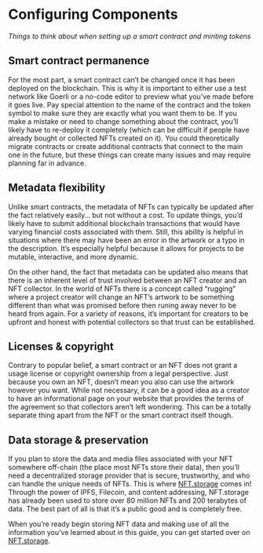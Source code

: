 # Configuring Components

*Things to think about when setting up a smart contract and minting tokens*

## Smart contract permanence

For the most part, a smart contract can’t be changed once it has been deployed on the blockchain. This is why it is important to either use a test network like Goerli or a no-code editor to preview what you’ve made before it goes live. Pay special attention to the name of the contract and the token symbol to make sure they are exactly what you want them to be. If you make a mistake or need to change something about the contract, you’ll likely have to re-deploy it completely (which can be difficult if people have already bought or collected NFTs created on it). You could theoretically migrate contracts or create additional contracts that connect to the main one in the future, but these things can create many issues and may require planning far in advance.

## Metadata flexibility

Unlike smart contracts, the metadata of NFTs can typically be updated after the fact relatively easily… but not without a cost. To update things, you’d likely have to submit additional blockchain transactions that would have varying financial costs associated with them. Still, this ability is helpful in situations where there may have been an error in the artwork or a typo in the description. It’s especially helpful because it allows for projects to be mutable, interactive, and more dynamic.

On the other hand, the fact that metadata can be updated also means that there is an inherent level of trust involved between an NFT creator and an NFT collector. In the world of NFTs there is a concept called “rugging” where a project creator will change an NFT’s artwork to be something different than what was promised before then runing away never to be heard from again. For a variety of reasons, it’s important for creators to be upfront and honest with potential collectors so that trust can be established.

## Licenses & copyright

Contrary to popular belief, a smart contract or an NFT does not grant a usage license or copyright ownership from a legal perspective. Just because you own an NFT, doesn’t mean you also can use the artwork however you want. While not necessary, it can be a good idea as a creator to have an informational page on your website that provides the terms of the agreement so that collectors aren’t left wondering. This can be a totally separate thing apart from the NFT or the smart contract itself though.

## Data storage & preservation

If you plan to store the data and media files associated with your NFT somewhere off-chain (the place most NFTs store their data), then you’ll need a decentralized storage provider that is secure, trustworthy, and who can handle the unique needs of NFTs. This is where [NFT.storage](http://NFT.storage) comes in! Through the power of IPFS, Filecoin, and content addressing, NFT.storage has already been used to store over 80 million NFTs and 200 terabytes of data. The best part of all is that it’s a public good and is completely free. 

When you’re ready begin storing NFT data and making use of all the information you’ve learned about in this guide, you can get started over on [NFT.storage](http://NFT.storage).

